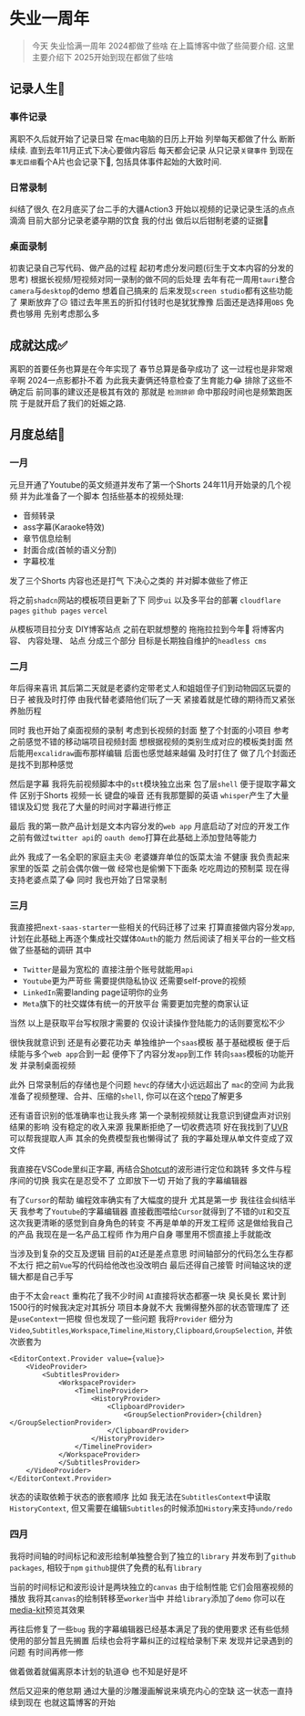 <!-- 
created: 2025-05-16 07:54
tag: [personal, unemployment]
-->

# 失业一周年

> 今天 失业恰满一周年 2024都做了些啥 在上篇博客中做了些简要介绍. 这里主要介绍下 2025开始到现在都做了些啥

## 记录人生🎥

### 事件记录

离职不久后就开始了记录日常 在mac电脑的日历上开始 列举每天都做了什么 断断续续.
直到去年11月正式下决心要做内容后 每天都会记录 从只记录`关键事件` 到现在`事无巨细`看个A片也会记录下🐶, 包括具体事件起始的大致时间.

### 日常录制

纠结了很久 在2月底买了台二手的大疆Action3 开始以视频的记录记录生活的点点滴滴 目前大部分记录老婆孕期的饮食 我的付出 做后以后钳制老婆的证据🐶

### 桌面录制

初衷记录自己写代码、做产品的过程 起初考虑分发问题(衍生于文本内容的分发的思考) 根据长视频/短视频对同一录制的做不同的后处理 去年有花一周用`tauri`整合`camera`与`desktop`的demo 想着自己搞来的 后来发现`screen studio`都有这些功能了 果断放弃了☹️ 错过去年黑五的折扣付钱时也是犹犹豫豫 后面还是选择用`OBS` 免费也够用 先别考虑那么多

## 成就达成✅

离职的首要任务也算是在今年实现了 春节总算是备孕成功了 这一过程也是非常艰辛啊 2024一点影都扑不着 为此我夫妻俩还特意检查了生育能力😂 排除了这些不确定后 前同事的建议还是极其有效的 那就是 `检测排卵` 命中那段时间也是频繁跑医院 于是就开启了我们的妊娠之路.

## 月度总结📑

### 一月

元旦开通了Youtube的英文频道并发布了第一个Shorts 24年11月开始录的几个视频 并为此准备了一个脚本 包括些基本的视频处理:

- 音频转录
- ass字幕(Karaoke特效)
- 章节信息绘制
- 封面合成(首帧的语义分割)
- 字幕校准

发了三个Shorts 内容也还是打气 下决心之类的 并对脚本做些了修正

将之前`shadcn`网站的模板项目更新了下 同步`ui` 以及多平台的部署 `cloudflare pages` `github pages` `vercel`

从模板项目拉分支 DIY博客站点 之前在职就想整的 拖拖拉拉到今年🤦 将博客内容、 内容处理、 站点 分成三个部分 目标是长期独自维护的`headless cms`

### 二月

年后得来喜讯 其后第二天就是老婆约定带老丈人和姐姐侄子们到动物园区玩耍的日子 被我及时打停 由我代替老婆陪他们玩了一天 紧接着就是忙碌的期待而又紧张养胎历程

同时 我也开始了桌面视频的录制 考虑到长视频的封面 整了个封面的小项目 参考之前感觉不错的移动端项目视频封面 想根据视频的类别生成对应的模板类封面 然后能用`excalidraw`画布那样编辑 后面也感觉越来越偏 及时打住了 做了几个封面还是找不到那种感觉

然后是字幕 我将先前视频脚本中的`stt`模块独立出来 包了层`shell` 便于提取字幕文件 区别于Shorts 视频一长 键盘的噪音 还有我那蹩脚的英语 `whisper`产生了大量错误及幻觉 我花了大量的时间对字幕进行修正

最后 我的第一款产品计划是文本内容分发的`web app` 月底启动了对应的开发工作 之前有做过`twitter api`的 `oauth demo`打算在此基础上添加登陆等能力

此外 我成了一名全职的家庭主夫😢 老婆嫌弃单位的饭菜太油 不健康 我负责起来家里的饭菜 之前会偶尔做一做 经常也是偷懒下下面条 吃吃周边的预制菜 现在得支持老婆点菜了😂 同时 我也开始了日常录制

### 三月

我直接把`next-saas-starter`一些相关的代码迁移了过来 打算直接做内容分发`app`, 计划在此基础上再逐个集成社交媒体`OAuth`的能力 然后阅读了相关平台的一些文档 做了些基础的调研 其中

- `Twitter`是最为宽松的 直接注册个账号就能用`api`
- `Youtube`更为严苛些 需要提供隐私协议 还需要self-prove的视频
- `LinkedIn`需要landing page证明你的业务
- `Meta`旗下的社交媒体有统一的开放平台 需要更加完整的商家认证

当然 以上是获取平台写权限才需要的
仅设计读操作登陆能力的话则要宽松不少

很快我就意识到 还是有必要花功夫 单独维护一个`saas`模板 基于基础模板 便于后续能与多个`web app`合到一起 便停下了内容分发`app`到工作 转向`saas`模板的功能开发 并录制桌面视频

此外 日常录制后的存储也是个问题 `hevc`的存储大小远远超出了 `mac`的空间 为此我准备了视频整理、合并、压缩的`shell`, 你可以在这个[repo](https://github.com/asd55667/post-process-for-dji)了解更多

还有语音识别的低准确率也让我头疼 第一个录制视频就让我意识到键盘声对识别结果的影响 没有稳定的收入来源 我果断拒绝了一切收费选项 好在我找到了[UVR](https://github.com/Anjok07/ultimatevocalremovergui) 可以帮我提取人声 其余的免费模型我也懒得试了 我的字幕处理从单文件变成了双文件

我直接在VSCode里纠正字幕, 再结合[Shotcut](https://github.com/mltframework/shotcut)的波形进行定位和跳转 多文件与程序间的切换 我实在是忍受不了 立即放下一切 开始了我的字幕编辑器

有了`Cursor`的帮助 编程效率确实有了大幅度的提升 尤其是第一步 我往往会纠结半天 我参考了`Youtube`的字幕编辑器 直接截图喂给`Cursor`就得到了不错的`UI`和交互 这次我更清晰的感觉到自身角色的转变 不再是单单的开发工程师 这是做给我自己的产品 我现在是一名产品工程师 作为用户自身 哪里用不惯直接上手就能改

当涉及到复杂的交互及逻辑 目前的`AI`还是差点意思 时间轴部分的代码怎么生存都不太行 把之前`Vue`写的代码给他改也没改明白 最后还得自己接管 时间轴这块的逻辑大都是自己手写

由于不太会`react` 重构花了我不少时间
`AI`直接将状态都塞一块 臭长臭长 累计到1500行的时候我决定对其拆分 项目本身就不大 我懒得整外部的状态管理库了 还是`useContext`一把梭 但也发现了一些问题 我将`Provider` 细分为 `Video`,`Subtitles`,`Workspace`,`Timeline`,`History`,`Clipboard`,`GroupSelection`, 并依次嵌套为

```tsx
<EditorContext.Provider value={value}>
    <VideoProvider>
        <SubtitlesProvider>
            <WorkspaceProvider>
                <TimelineProvider>
                    <HistoryProvider>
                        <ClipboardProvider>
                            <GroupSelectionProvider>{children}</GroupSelectionProvider>
                        </ClipboardProvider>
                    </HistoryProvider>
                </TimelineProvider>
            </WorkspaceProvider>
            </SubtitlesProvider>
    </VideoProvider>
</EditorContext.Provider>
```

状态的读取依赖于状态的嵌套顺序 比如 我无法在`SubtitlesContext`中读取`HistoryContext`, 但又需要在编辑`Subtitles`的时候添加`History`来支持`undo/redo`

### 四月

我将时间轴的时间标记和波形绘制单独整合到了独立的`library` 并发布到了`github packages`, 相较于`npm` `github`提供了免费的私有`library`

当前的时间标记和波形设计是两块独立的`canvas` 由于绘制性能 它们会阻塞视频的播放 我将其`canvas`的绘制转移至`worker`当中 并给`library`添加了`demo` 你可以在[media-kit](https://media-kit.wuchengwei.com)预览其效果

再往后修复了一些`bug` 我的字幕编辑器已经基本满足了我的使用要求 还有些低频使用的部分暂且先搁置 后续也会将字幕纠正的过程给录制下来 发现并记录遇到的问题 有时间再修一修

做着做着就偏离原本计划的轨道😅 也不知是好是坏

然后又迎来的倦怠期 通过大量的沙雕漫画解说来填充内心的空缺 这一状态一直持续到现在 也就这篇博客的开始
